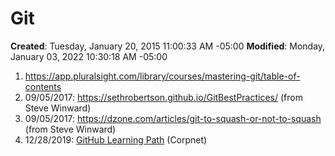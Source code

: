 # Git

**Created**: Tuesday, January 20, 2015 11:00:33 AM -05:00
**Modified**: Monday, January 03, 2022 10:30:18 AM -05:00


1. https://app.pluralsight.com/library/courses/mastering-git/table-of-contents
2. 09/05/2017: https://sethrobertson.github.io/GitBestPractices/ (from Steve Winward)
3. 09/05/2017: https://dzone.com/articles/git-to-squash-or-not-to-squash (from Steve Winward)
4. 12/28/2019: [GitHub Learning Path](https://microsoft.sharepoint.com/sites/learningugc/elgormse/public/github-learning-path.aspx?CT=1577586690330&amp;OR=OWA-NT&amp;CID=41111c2e-5739-f482-cd35-b6d47700c821#Week%200%20%28Pre-reqs%29) (Corpnet)